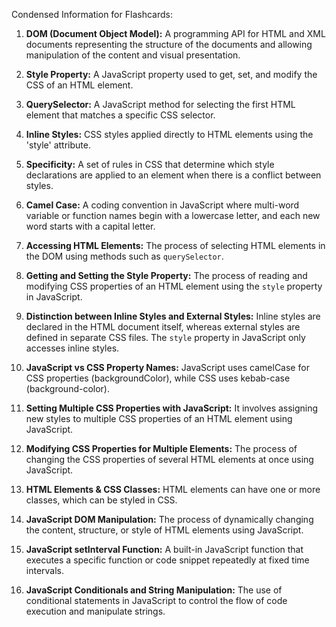 Condensed Information for Flashcards:

1. **DOM (Document Object Model):** A programming API for HTML and XML documents representing the structure of the documents and allowing manipulation of the content and visual presentation.

2. **Style Property:** A JavaScript property used to get, set, and modify the CSS of an HTML element.

3. **QuerySelector:** A JavaScript method for selecting the first HTML element that matches a specific CSS selector.

4. **Inline Styles:** CSS styles applied directly to HTML elements using the 'style' attribute.

5. **Specificity:** A set of rules in CSS that determine which style declarations are applied to an element when there is a conflict between styles.

6. **Camel Case:** A coding convention in JavaScript where multi-word variable or function names begin with a lowercase letter, and each new word starts with a capital letter.

7. **Accessing HTML Elements:** The process of selecting HTML elements in the DOM using methods such as `querySelector`.

8. **Getting and Setting the Style Property:** The process of reading and modifying CSS properties of an HTML element using the `style` property in JavaScript.

9. **Distinction between Inline Styles and External Styles:** Inline styles are declared in the HTML document itself, whereas external styles are defined in separate CSS files. The `style` property in JavaScript only accesses inline styles.

10. **JavaScript vs CSS Property Names:** JavaScript uses camelCase for CSS properties (backgroundColor), while CSS uses kebab-case (background-color).

11. **Setting Multiple CSS Properties with JavaScript:** It involves assigning new styles to multiple CSS properties of an HTML element using JavaScript.

12. **Modifying CSS Properties for Multiple Elements:** The process of changing the CSS properties of several HTML elements at once using JavaScript.

13. **HTML Elements & CSS Classes:** HTML elements can have one or more classes, which can be styled in CSS.

14. **JavaScript DOM Manipulation:** The process of dynamically changing the content, structure, or style of HTML elements using JavaScript.

15. **JavaScript setInterval Function:** A built-in JavaScript function that executes a specific function or code snippet repeatedly at fixed time intervals.

16. **JavaScript Conditionals and String Manipulation:** The use of conditional statements in JavaScript to control the flow of code execution and manipulate strings.